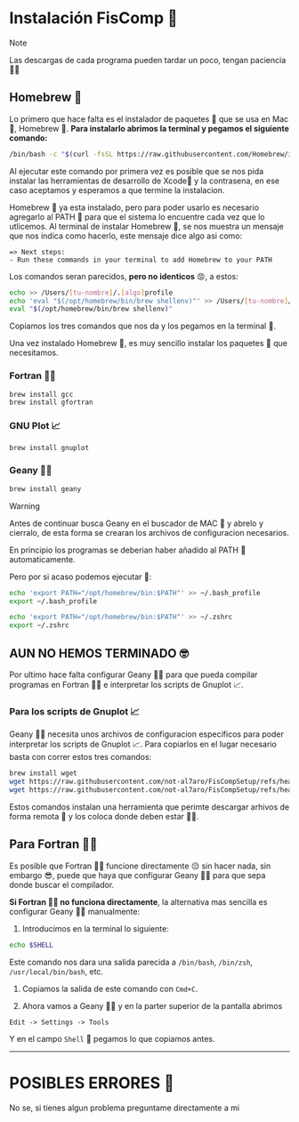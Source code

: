 # Instalación FisComp 💖

> [!NOTE]  
> Las descargas de cada programa pueden tardar un poco, tengan paciencia 😵‍💫

## Homebrew 🍺

Lo primero que hace falta es el instalador de paquetes 🥡 que se usa en Mac 🍎, Homebrew 🍺.
**Para instalarlo abrimos la terminal y pegamos el siguiente comando:**

```bash
/bin/bash -c "$(curl -fsSL https://raw.githubusercontent.com/Homebrew/install/HEAD/install.sh)"
```

Al ejecutar este comando por primera vez es posible que se nos pida instalar las herramientas de desarrollo de Xcode🔨 y la contrasena, en ese caso aceptamos y esperamos a que termine la instalacion.

Homebrew 🍺 ya esta instalado, pero para poder usarlo es necesario agregarlo al PATH 👣 para que el sistema lo encuentre cada vez que lo utlicemos.
Al terminal de instalar Homebrew 🍺, se nos muestra un mensaje que nos indica como hacerlo, este mensaje dice algo asi como: 
```text
=> Next steps:
- Run these commands in your terminal to add Homebrew to your PATH
```
Los comandos seran parecidos, **pero no identicos** 😡, a estos:
```bash
echo >> /Users/[tu-nombre]/.[algo]profile
echo 'eval "$(/opt/homebrew/bin/brew shellenv)"' >> /Users/[tu-nombre]/.[algo]profile
eval "$(/opt/homebrew/bin/brew shellenv)"
```

Copiamos los tres comandos que nos da y los pegamos en la terminal 💾.

Una vez instalado Homebrew 🍺, es muy sencillo instalar los paquetes 🥡 que necesitamos.

### Fortran 👴🏼

```bash
brew install gcc
brew install gfortran
```

### GNU Plot 📈

```bash
brew install gnuplot
```

### Geany 🧞‍♀️

```bash
brew install geany
```

> [!WARNING]  
> Antes de continuar busca Geany en el buscador de MAC 🍎 y abrelo y cierralo, de esta forma se crearan los archivos de configuracion necesarios.

En principio los programas se deberian haber añadido al PATH 👣 automaticamente.

Pero por si acaso podemos ejecutar 🥊:

```bash
echo 'export PATH="/opt/homebrew/bin:$PATH"' >> ~/.bash_profile
export ~/.bash_profile
```

```bash
echo 'export PATH="/opt/homebrew/bin:$PATH"' >> ~/.zshrc
export ~/.zshrc
```

## AUN NO HEMOS TERMINADO 🤓

Por ultimo hace falta configurar Geany 🧞‍♀️ para que pueda compilar programas en Fortran 👴🏼 e interpretar los scripts de Gnuplot 📈.

### Para los scripts de Gnuplot 📈

Geany 🧞‍♀️ necesita unos archivos de configuracion especificos para poder interpretar los scripts de Gnuplot 📈.
Para copiarlos en el lugar necesario basta con correr estos tres comandos:

```bash
brew install wget
wget https://raw.githubusercontent.com/not-al7aro/FisCompSetup/refs/heads/main/files/filetype_extensions.conf -O ~/.config/geany/filetype_extensions.conf
wget https://raw.githubusercontent.com/not-al7aro/FisCompSetup/refs/heads/main/files/filetypes.Gnuplot.conf -O ~/.config/geany/filedefs/filetypes.Gnuplot.conf
```

Estos comandos instalan una herramienta que perimte descargar arhivos de forma remota 🥡 y los coloca donde deben estar ☝🏼.

## Para Fortran 👴🏼

Es posible que Fortran 👴🏼 funcione directamente 😔 sin hacer nada, sin embargo 😎, puede que haya que configurar Geany 🧞‍♀️ para que sepa donde buscar el compilador.

**Si Fortran 👴🏼 no funciona directamente**, la alternativa mas sencilla es configurar Geany 🧞‍♀️ manualmente:

1. Introducimos en la terminal lo siguiente:
```bash
echo $SHELL
```
Este comando nos dara una salida parecida a `/bin/bash`, `/bin/zsh`, `/usr/local/bin/bash`, etc.

1. Copiamos la salida de este comando con `Cmd+C`.

2. Ahora vamos a Geany 🧞‍♀️ y en la parter superior de la pantalla abrimos
```
Edit -> Settings -> Tools
```
Y en el campo `Shell` 🐚 pegamos lo que copiamos antes.

---

# POSIBLES ERRORES 🤬
No se, si tienes algun problema preguntame directamente a mi